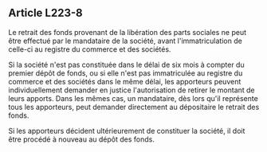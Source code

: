 Article L223-8
----
Le retrait des fonds provenant de la libération des parts sociales ne peut être
effectué par le mandataire de la société, avant l'immatriculation de celle-ci au
registre du commerce et des sociétés.

Si la société n'est pas constituée dans le délai de six mois à compter du
premier dépôt de fonds, ou si elle n'est pas immatriculée au registre du
commerce et des sociétés dans le même délai, les apporteurs peuvent
individuellement demander en justice l'autorisation de retirer le montant de
leurs apports. Dans les mêmes cas, un mandataire, dès lors qu'il représente tous
les apporteurs, peut demander directement au dépositaire le retrait des fonds.

Si les apporteurs décident ultérieurement de constituer la société, il doit être
procédé à nouveau au dépôt des fonds.
